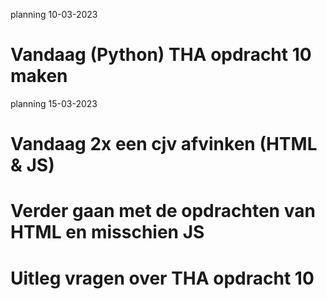planning 10-03-2023
# Vandaag (Python) THA opdracht 10 maken 

planning 15-03-2023
# Vandaag 2x een cjv afvinken (HTML & JS)
# Verder gaan met de opdrachten van HTML en misschien JS
# Uitleg vragen over THA opdracht 10
